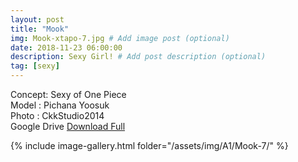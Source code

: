 ```yaml
---
layout: post
title: "Mook"
img: Mook-xtapo-7.jpg # Add image post (optional)
date: 2018-11-23 06:00:00
description: Sexy Girl! # Add post description (optional)
tag: [sexy]
---
```

Concept: Sexy of One Piece  
Model : Pichana Yoosuk  
Photo : CkkStudio2014  
Google Drive [Download Full](http://gestyy.com/e0Kt53)          


{% include image-gallery.html folder="/assets/img/A1/Mook-7/" %}
